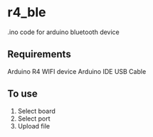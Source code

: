 # r4_ble
.ino code for arduino bluetooth device

## Requirements

Arduino R4 WIFI device
Arduino IDE
USB Cable 

## To use

1. Select board
2. Select port
3. Upload file
   
